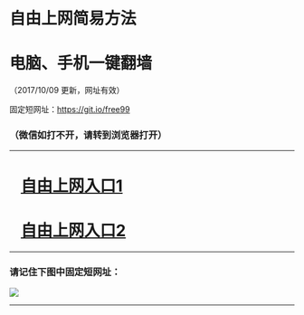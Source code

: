 ﻿# 自由上网简易方法

# 电脑、手机一键翻墙

（2017/10/09 更新，网址有效）

固定短网址：https://git.io/free99

### （微信如打不开，请转到浏览器打开）


***





# &nbsp;&nbsp; <a href="http://ft1027318058.fwq-tz-1001.info/fwqtz01.html?t=10090017271 " target="_blank">自由上网入口1</a>
# &nbsp;&nbsp; <a href="http://ft2529829807.fwq-tz-1002.info/fwqtz02.html?t=100900123500 " target="_blank">自由上网入口2</a>
***

### 请记住下图中固定短网址：

<img src="https://s3-us-west-2.amazonaws.com/fwq-1001/yjfq-20170905okok.png" /> 


***

